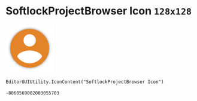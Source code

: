 # SoftlockProjectBrowser Icon `128x128`
<img src="/img/SoftlockProjectBrowser%20Icon.png" width=128 height=128>

``` CSharp
EditorGUIUtility.IconContent("SoftlockProjectBrowser Icon")
```
```
-8060569002003055703
```
